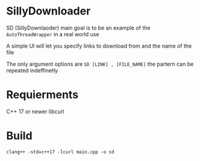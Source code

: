 # SillyDownloader
SD (SillyDownlaoder) main goal is to be an example of the ```AutoThreadWrapper```
in a real world use

A simple UI will let you specify links to download from and the name of the
file

The only argument options are ```SD [LINK] , [FILE_NAME]```
the partern can be repeated indeffinetly


# Requierments
C++ 17 or newer
libcurl 

# Build
```clang++ -std=c++17 -lcurl main.cpp -o sd```
